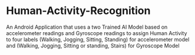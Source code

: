 # Human-Activity-Recognition
An Android Application that uses a two Trained AI Model based on accelerometer readings and Gyroscope readings to assign Human Activity to four labels
(Walking, Jogging, Sitting, Standing) for accelerometer model and (Walking, Jogging, Sitting or standing, Stairs) for Gyroscope Model
